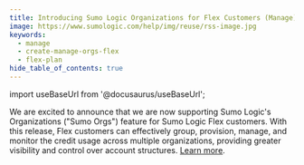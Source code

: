 ```yaml
---
title: Introducing Sumo Logic Organizations for Flex Customers (Manage)
image: https://www.sumologic.com/help/img/reuse/rss-image.jpg
keywords:
  - manage
  - create-manage-orgs-flex
  - flex-plan
hide_table_of_contents: true    
---
```


import useBaseUrl from '@docusaurus/useBaseUrl';



We are excited to announce that we are now supporting Sumo Logic's Organizations ("Sumo Orgs") feature for Sumo Logic Flex customers. With this release, Flex customers can effectively group, provision, manage, and monitor the credit usage across multiple organizations, providing greater visibility and control over account structures. [Learn more](/docs/manage/manage-subscription/create-and-manage-orgs/create-manage-orgs-flex).
